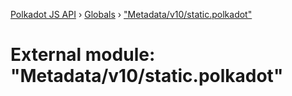[Polkadot JS API](../README.md) › [Globals](../globals.md) › ["Metadata/v10/static.polkadot"](_metadata_v10_static_polkadot_.md)

# External module: "Metadata/v10/static.polkadot"


